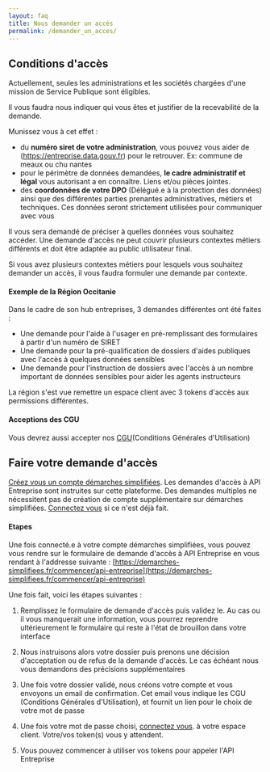 ```yaml
---
layout: faq
title: Nous demander un accès
permalink: /demander_un_acces/
---
```


## Conditions d'accès

Actuellement, seules les administrations et les sociétés chargées d'une mission
de Service Publique sont éligibles.

Il vous faudra nous indiquer qui vous êtes et justifier de la recevabilité de la demande.

Munissez vous à cet effet :

* du **numéro siret de votre administration**, vous pouvez vous aider de
  (https://entreprise.data.gouv.fr) pour le retrouver. Ex: commune de meaux
  ou chu nantes
* pour le périmètre de données demandées, **le cadre administratif et légal** vous autorisant
  a en connaître. Liens et/ou pièces jointes.
* des **coordonnées de votre DPO** (Délégué.e à la protection des données) ainsi que
  des différentes parties prenantes administratives, métiers et techniques. Ces
  données seront strictement utilisées pour communiquer avec vous

Il vous sera demandé de préciser à quelles données vous souhaitez accéder. Une
demande d'accès ne peut couvrir plusieurs contextes métiers différents et doit
être adaptée au public utilisateur final.

Si vous avez plusieurs contextes métiers pour lesquels vous souhaitez demander
un accès, il vous faudra formuler une demande par contexte.

#### Exemple de la Région Occitanie

Dans le cadre de son hub entreprises, 3 demandes différentes ont été faites :
  * Une demande pour l'aide à l'usager en pré-remplissant des formulaires à
    partir d'un numéro de SIRET
  * Une demande pour la pré-qualification de dossiers d'aides publiques avec
    l'accès à quelques données sensibles
  * Une demande pour l'instruction de dossiers avec l'accès à un nombre
    important de données sensibles pour aider les agents instructeurs

La région s'est vue remettre un espace client avec 3 tokens d'accès aux
permissions différentes.

#### Acceptions des CGU

Vous devrez aussi accepter nos [CGU](https://entreprise.api.gouv.fr/cgu/)(Conditions Générales d'Utilisation)

## Faire votre demande d'accès

[Créez vous un compte démarches simplifiées](https://www.demarches-simplifiees.fr/users/sign_up).
Les demandes d'accès à API Entreprise sont instruites sur cette plateforme.
Des demandes multiples ne nécessitent pas de création de compte supplémentaire
sur démarches simplifiées. [Connectez vous](https://www.demarches-simplifiees.fr/users/sign_in)
si ce n'est déjà fait.

#### Etapes

Une fois connecté.e à votre compte démarches simplifiées, vous pouvez vous rendre
sur le formulaire de demande d'accès à API Entreprise en vous rendant à l'addresse
suivante : [https://demarches-simplifiees.fr/commencer/api-entreprise](https://demarches-simplifiees.fr/commencer/api-entreprise)

Une fois fait, voici les étapes suivantes :

  1. Remplissez le formulaire de demande d'accès puis validez le. Au cas ou il
     vous manquerait une information, vous pourrez reprendre ultérieurement le formulaire qui
     reste à l'état de brouillon dans votre interface

  2. Nous instruisons alors votre dossier puis prenons une décision d'acceptation ou de refus
     de la demande d'accès. Le cas échéant nous vous demandons des précisions
     supplémentaires

  3. Une fois votre dossier validé, nous créons votre compte et vous envoyons un
     email de confirmation. Cet email vous indique les CGU (Conditions Générales
     d'Utilisation), et fournit un lien pour le choix de votre mot de passe

  4. Une fois votre mot de passe choisi, [connectez vous](https://dashboard.entreprise.api.gouv.fr/login).
     à votre espace client. Votre/vos token(s) vous y attendent.

  5. Vous pouvez commencer à utiliser vos tokens pour appeler l'API Entreprise



